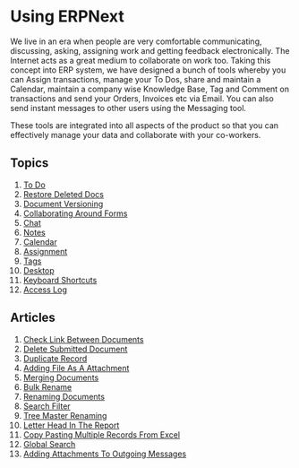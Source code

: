 <!-- add-breadcrumbs -->
# Using ERPNext

We live in an era when people are very comfortable communicating, discussing,
asking, assigning work and getting feedback electronically. The Internet acts
as a great medium to collaborate on work too. Taking this concept into ERP
system, we have designed a bunch of tools whereby you can Assign transactions,
manage your To Dos, share and maintain a Calendar, maintain a company wise
Knowledge Base, Tag and Comment on transactions and send your Orders, Invoices
etc via Email. You can also send instant messages to other users using the
Messaging tool.

These tools are integrated into all aspects of the product so that you can
effectively manage your data and collaborate with your co-workers.

## Topics
1. [To Do](/docs/user/manual/en/using-erpnext/to-do)
2. [Restore Deleted Docs](/docs/user/manual/en/using-erpnext/restore-deleted-docs)
3. [Document Versioning](/docs/user/manual/en/using-erpnext/document-versioning)
4. [Collaborating Around Forms](/docs/user/manual/en/using-erpnext/collaborating-around-forms)
5. [Chat](/docs/user/manual/en/using-erpnext/chat)
6. [Notes](/docs/user/manual/en/using-erpnext/notes)
7. [Calendar](/docs/user/manual/en/using-erpnext/calendar)
8. [Assignment](/docs/user/manual/en/using-erpnext/assignment)
9. [Tags](/docs/user/manual/en/using-erpnext/tags)
10. [Desktop](/docs/user/manual/en/using-erpnext/desktop)
11. [Keyboard Shortcuts](/docs/user/manual/en/using-erpnext/articles/keyboard-shortcuts)
12. [Access Log](/docs/user/manual/en/using-erpnext/access-log)

## Articles
1. [Check Link Between Documents](/docs/user/manual/en/using-erpnext/articles/check-link-between-documents)
2. [Delete Submitted Document](/docs/user/manual/en/using-erpnext/articles/delete-submitted-document)
3. [Duplicate Record](/docs/user/manual/en/using-erpnext/articles/duplicate-record)
4. [Adding File As A Attachment](/docs/user/manual/en/using-erpnext/articles/adding-file-as-a-attachment)
5. [Merging Documents](/docs/user/manual/en/using-erpnext/articles/merging-documents)
6. [Bulk Rename](/docs/user/manual/en/using-erpnext/articles/bulk-rename)
7. [Renaming Documents](/docs/user/manual/en/using-erpnext/articles/renaming-documents)
8. [Search Filter](/docs/user/manual/en/using-erpnext/articles/search-filter)
9. [Tree Master Renaming](/docs/user/manual/en/using-erpnext/articles/tree-master-renaming)
10. [Letter Head In The Report](/docs/user/manual/en/using-erpnext/articles/letter-head-in-the-report)
11. [Copy Pasting Multiple Records From Excel](/docs/user/manual/en/using-erpnext/articles/copy-pasting-multiple-records-from-excel)
12. [Global Search](/docs/user/manual/en/using-erpnext/articles/Global-search)
13. [Adding Attachments To Outgoing Messages](/docs/user/manual/en/using-erpnext/articles/adding-attachments-to-outgoing-messages)